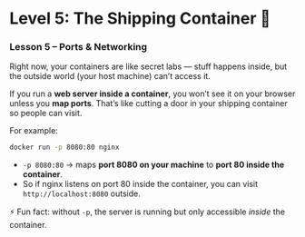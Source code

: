 # **Level 5: The Shipping Container 🚢**

### **Lesson 5 – Ports & Networking**

Right now, your containers are like secret labs — stuff happens inside, but the outside world (your host machine) can’t access it.

If you run a **web server inside a container**, you won’t see it on your browser unless you **map ports**. That’s like cutting a door in your shipping container so people can visit.

For example:

```bash
docker run -p 8080:80 nginx
```

* `-p 8080:80` → maps **port 8080 on your machine** to **port 80 inside the container**.
* So if nginx listens on port 80 inside the container, you can visit `http://localhost:8080` outside.

⚡ Fun fact: without `-p`, the server is running but only accessible *inside* the container.

